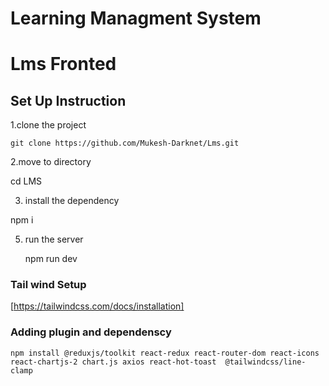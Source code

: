 # Learning Managment System

# Lms Fronted



## Set Up Instruction
 1.clone the project

```
git clone https://github.com/Mukesh-Darknet/Lms.git

```

2.move to directory

  cd LMS


3. install the dependency

  npm i

5. run the server

   npm run dev 



### Tail wind Setup

[https://tailwindcss.com/docs/installation]



### Adding plugin and dependenscy

```
npm install @reduxjs/toolkit react-redux react-router-dom react-icons react-chartjs-2 chart.js axios react-hot-toast  @tailwindcss/line-clamp   
```



